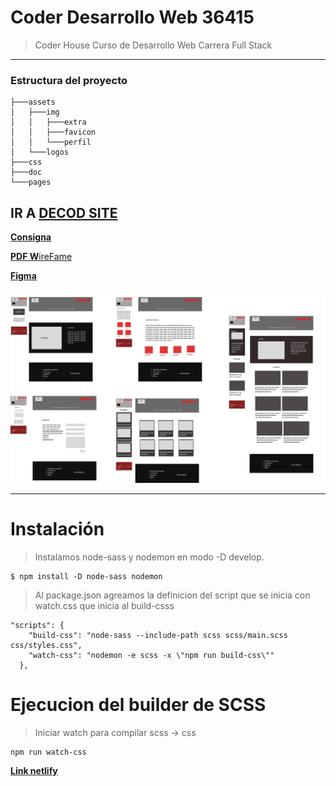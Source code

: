 # Coder Desarrollo Web 36415
> Coder House Curso de Desarrollo Web Carrera Full Stack

---

### Estructura del proyecto

```
├───assets
│   ├───img
│   │   ├───extra
│   │   ├───favicon
│   │   └───perfil
│   └───logos
├───css
├───doc
└───pages
```

IR A  [**DECOD SITE**](https://dacerb.github.io/full-stack-coderhouse/)
---

[**Consigna**](./doc/preEntrega3/coder-preentrega.pdf)

[**PDF W**ireFame](./doc/preEntrega1/WireFramePreEntrega1.pdf)

[**Figma**](https://www.figma.com/file/eTDgxn02dVJJvCabktpbwO/WireFrame-Prototipo?node-id=50%3A7)

![Alt text](./doc/preEntrega1/Group%2039.svg)



---
# Instalación
>

>Instalamos node-sass y nodemon en modo -D develop.
````
$ npm install -D node-sass nodemon
````

> Al package.json agreamos la definicion del script que se 
inicia con watch.css que inicia al build-csss
````
"scripts": {
    "build-css": "node-sass --include-path scss scss/main.scss css/styles.css",
    "watch-css": "nodemon -e scss -x \"npm run build-css\""
  },
````

# Ejecucion del builder de SCSS
> Iniciar watch para compilar scss -> css
 
````
npm run watch-css
````

[**Link netlify**](https://sparkly-lolly-2a9ba6.netlify.app/)
